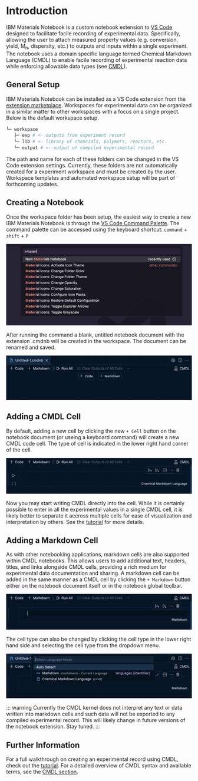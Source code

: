 # Introduction

IBM Materials Notebook is a custom notebook extension to [VS Code](https://code.visualstudio.com/) designed to facilitate facile recording of experimental data. Specifically, allowing the user to attach measured property values (e.g. conversion, yield, M<sub>n</sub>, dispersity, etc.) to outputs and inputs within a single experiment. The notebook uses a domain specific language termed Chemical Markdown Language (CMDL) to enable facile recording of experimental reaction data while enforcing allowable data types (see [CMDL](../cmdl/README.md)).

## General Setup

IBM Materials Notebook can be installed as a VS Code extension from the [extension marketplace](https://marketplace.visualstudio.com/VSCode). Workspaces for experimental data can be organized in a similar matter to other workspaces with a focus on a single project. Below is the default workspace setup.

```bash
└─ workspace
   ├─ exp # <- outputs from experiment record
   └─ lib # <- library of chemcials, polymers, reactors, etc.
   └─ output # <- output of compiled experimental record
```

The path and name for each of these folders can be changed in the VS Code extension settings. Currently, these folders are not automatically created for a experiment workspace and must be created by the user. Workspace templates and automated workspace setup will be part of forthcoming updates.

## Creating a Notebook

Once the workspace folder has been setup, the easiest way to create a new IBM Materials Notebook is through the [VS Code Command Palette](https://code.visualstudio.com/api/ux-guidelines/command-palette).
The command palette can be accessed using the keyboard shortcut: `command` + `shift` + `P`

![Create New Screenshot](/images/create_new_cmd.png)

After running the command a blank, untitled notebook document with the extension .cmdnb will be created in the workspace. The document can be renamed and saved.

![New Notebook](/images/new_notebook.png)

## Adding a CMDL Cell

By default, adding a new cell by clicking the new `+ Cell` button on the notebook document (or useing a keyboard command) will create a new CMDL code cell. The type of cell is indicated in the lower right hand corner of the cell.

![Create New Cell](/images/create_new_cmdl_cell.png)

Now you may start writing CMDL directly into the cell. While it is certainly possible to enter in all the experimental values in a single CMDL cell, it is likely better to separate it accross multiple cells for ease of visualization and interpretation by others. See the [tutorial](./tutorial.md) for more details.

## Adding a Markdown Cell

As with other notebooking applications, markdown cells are also supported within CMDL notebooks. This allows users to add additional text, headers, titles, and links alongside CMDL cells, providing a rich medium for experimental data documentation and sharing. A markdown cell can be added in the same manner as a CMDL cell by clicking the `+ Markdown` button either on the notebook document itself or in the notebook global toolbar.

![Create Markdown Cell](/images/create_new_markdown_cell.png)

The cell type can also be changed by clicking the cell type in the lower right hand side and selecting the cell type from the dropdown menu.

![Change Cell Type](/images/change_cell_type.png)

::: warning
Currently the CMDL kernel does not interpret any text or data written into markdown cells and such data will not be exported to any compiled experimental record. This will likely change in future versions of the notebook extension. Stay tuned.
:::

## Further Information

For a full walkthrough on creating an experimental record using CMDL, check out the [tutorial](./tutorial.md). For a detailed overview of CMDL syntax and available terms, see the [CMDL section](../cmdl/README.md).
